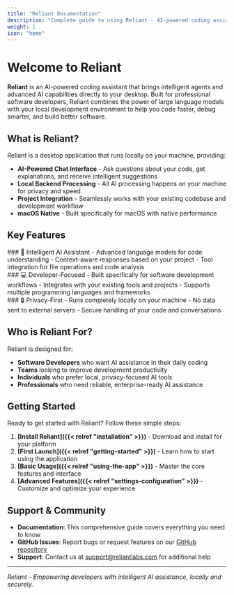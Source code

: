 ```yaml
---
title: "Reliant Documentation"
description: "Complete guide to using Reliant - AI-powered coding assistant for professional software development"
weight: 1
icon: "home"
---
```


# Welcome to Reliant

**Reliant** is an AI-powered coding assistant that brings intelligent agents and advanced AI capabilities directly to your desktop. Built for professional software developers, Reliant combines the power of large language models with your local development environment to help you code faster, debug smarter, and build better software.

## What is Reliant?

Reliant is a desktop application that runs locally on your machine, providing:

- **AI-Powered Chat Interface** - Ask questions about your code, get explanations, and receive intelligent suggestions
- **Local Backend Processing** - All AI processing happens on your machine for privacy and speed
- **Project Integration** - Seamlessly works with your existing codebase and development workflow
- **macOS Native** - Built specifically for macOS with native performance

## Key Features

<div class="row row-cols-1 row-cols-md-3 g-4">
<div class="col">
### 🤖 Intelligent AI Assistant
- Advanced language models for code understanding
- Context-aware responses based on your project
- Tool integration for file operations and code analysis
</div>
<div class="col">
### 💻 Developer-Focused
- Built specifically for software development workflows
- Integrates with your existing tools and projects
- Supports multiple programming languages and frameworks
</div>
<div class="col">
### 🔒 Privacy-First
- Runs completely locally on your machine
- No data sent to external servers
- Secure handling of your code and conversations
</div>
</div>

## Who is Reliant For?

Reliant is designed for:
- **Software Developers** who want AI assistance in their daily coding
- **Teams** looking to improve development productivity
- **Individuals** who prefer local, privacy-focused AI tools
- **Professionals** who need reliable, enterprise-ready AI assistance

## Getting Started

Ready to get started with Reliant? Follow these simple steps:

1. **[Install Reliant]({{< relref "installation" >}})** - Download and install for your platform
2. **[First Launch]({{< relref "getting-started" >}})** - Learn how to start using the application
3. **[Basic Usage]({{< relref "using-the-app" >}})** - Master the core features and interface
4. **[Advanced Features]({{< relref "settings-configuration" >}})** - Customize and optimize your experience

## Support & Community

- **Documentation**: This comprehensive guide covers everything you need to know
- **GitHub Issues**: Report bugs or request features on our [GitHub repository](https://github.com/reliant-labs/reliant)
- **Support**: Contact us at support@reliantlabs.com for additional help

---

*Reliant - Empowering developers with intelligent AI assistance, locally and securely.*
